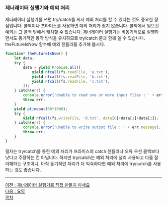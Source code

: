 ### 제너레이터 실행기와 예외 처리
제너레이터 실행기를 쓰면 try/catch를 써서 예외 처리를 할 수 있다는 것도 중요한 장점입니다. 콜백이나 프라미스를 사용하면 예외 처리가 쉽지 않습니다. 콜백에서 일으킨 예외는 그 콜백 밖에서 캐치할 수 없습니다. 제너레이터 실행기는 비동기적으로 실행하면서도 동기적인 동작 방식을 유지하므로 try/catch 문과 함께 쓸 수 있습니다. theFutureIsNow 함수에 예외 핸들러를 추가해 봅시다.

```javascript
function* theFutureIsNow() {
    let data;
    try {
        data = yield Promise.all([
            yield nfcall(fs.readFile, 'a.txt'),
            yield nfcall(fs.readFile, 'b.txt'),
            yield nfcall(fs.readFile, 'c.txt'),
        ]);
    } catch(err) {
        console.error('Unable to read one or more input files : ' + err.message);
        throw err;
    }
    yield ptimeout(60*1000);
    try {
        yield nfcall(fs.writeFile, 'd.txt'. data[0]+data[1]+data[2]);
    } catch(err) {
        console.error('Unable to write output file : ' + err.message);
        throw err;
    }    
}
```

필자는 try/catch를 통한 예외 처리가 프라미스의 catch 핸들러나 오류 우선 콜백보다 낫다고 주장하는 건 아닙니다. 하지만 try/catch는 예외 처리에 널리 사용되고 다들 잘 이해하는 구조이니, 아직 동기적인 처리가 더 익숙하다면 예외 처리에 try/catch를 사용하는 것도 좋습니다.

***
[이전 : 제너레이터 실행기를 직접 만들지 마세요](14.4.2.md) <br/>
[다음 : 요약](14.5.md) <br/>
[목차](../progressCheck.md)